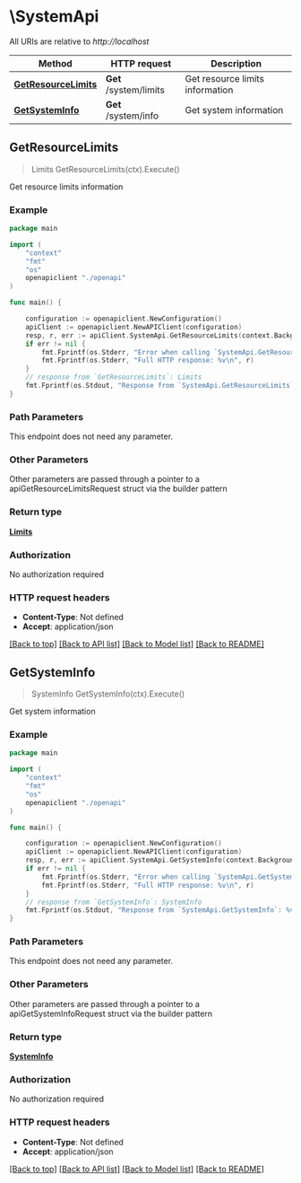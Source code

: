 # \SystemApi

All URIs are relative to *http://localhost*

Method | HTTP request | Description
------------- | ------------- | -------------
[**GetResourceLimits**](SystemApi.md#GetResourceLimits) | **Get** /system/limits | Get resource limits information
[**GetSystemInfo**](SystemApi.md#GetSystemInfo) | **Get** /system/info | Get system information



## GetResourceLimits

> Limits GetResourceLimits(ctx).Execute()

Get resource limits information



### Example

```go
package main

import (
    "context"
    "fmt"
    "os"
    openapiclient "./openapi"
)

func main() {

    configuration := openapiclient.NewConfiguration()
    apiClient := openapiclient.NewAPIClient(configuration)
    resp, r, err := apiClient.SystemApi.GetResourceLimits(context.Background()).Execute()
    if err != nil {
        fmt.Fprintf(os.Stderr, "Error when calling `SystemApi.GetResourceLimits``: %v\n", err)
        fmt.Fprintf(os.Stderr, "Full HTTP response: %v\n", r)
    }
    // response from `GetResourceLimits`: Limits
    fmt.Fprintf(os.Stdout, "Response from `SystemApi.GetResourceLimits`: %v\n", resp)
}
```

### Path Parameters

This endpoint does not need any parameter.

### Other Parameters

Other parameters are passed through a pointer to a apiGetResourceLimitsRequest struct via the builder pattern


### Return type

[**Limits**](Limits.md)

### Authorization

No authorization required

### HTTP request headers

- **Content-Type**: Not defined
- **Accept**: application/json

[[Back to top]](#) [[Back to API list]](../README.md#documentation-for-api-endpoints)
[[Back to Model list]](../README.md#documentation-for-models)
[[Back to README]](../README.md)


## GetSystemInfo

> SystemInfo GetSystemInfo(ctx).Execute()

Get system information



### Example

```go
package main

import (
    "context"
    "fmt"
    "os"
    openapiclient "./openapi"
)

func main() {

    configuration := openapiclient.NewConfiguration()
    apiClient := openapiclient.NewAPIClient(configuration)
    resp, r, err := apiClient.SystemApi.GetSystemInfo(context.Background()).Execute()
    if err != nil {
        fmt.Fprintf(os.Stderr, "Error when calling `SystemApi.GetSystemInfo``: %v\n", err)
        fmt.Fprintf(os.Stderr, "Full HTTP response: %v\n", r)
    }
    // response from `GetSystemInfo`: SystemInfo
    fmt.Fprintf(os.Stdout, "Response from `SystemApi.GetSystemInfo`: %v\n", resp)
}
```

### Path Parameters

This endpoint does not need any parameter.

### Other Parameters

Other parameters are passed through a pointer to a apiGetSystemInfoRequest struct via the builder pattern


### Return type

[**SystemInfo**](SystemInfo.md)

### Authorization

No authorization required

### HTTP request headers

- **Content-Type**: Not defined
- **Accept**: application/json

[[Back to top]](#) [[Back to API list]](../README.md#documentation-for-api-endpoints)
[[Back to Model list]](../README.md#documentation-for-models)
[[Back to README]](../README.md)


